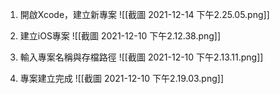 1. 開啟Xcode，建立新專案
![[截圖 2021-12-14 下午2.25.05.png]]

2. 建立iOS專案
![[截圖 2021-12-10 下午2.12.38.png]]

3. 輸入專案名稱與存檔路徑
![[截圖 2021-12-10 下午2.13.11.png]]

4. 專案建立完成
![[截圖 2021-12-10 下午2.19.03.png]]


